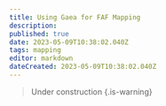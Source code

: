 ```yaml
---
title: Using Gaea for FAF Mapping
description: 
published: true
date: 2023-05-09T10:38:02.040Z
tags: mapping
editor: markdown
dateCreated: 2023-05-09T10:38:02.040Z
---
```


> Under construction
{.is-warning}
